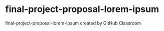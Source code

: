 # final-project-proposal-lorem-ipsum
final-project-proposal-lorem-ipsum created by GitHub Classroom
